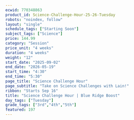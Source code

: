 ```yaml
---
ecwid: 770348863
product_id: Science-Challenge-Hour-25-26-Tuesday
robots: "noindex, follow"
layout: "single"
schedule_tags: ["Starting Soon"]
subject_tags: ["Science"]
price: 144.99
category: "Session"
price_unit: "4 weeks"
duration: "4 weeks"
weight: "12"
start_date: "2025-09-02"
end_date: "2026-05-19"
start_time: "4:30"
end_time: "5:30"
page_title: "Science Challenge Hour"
page_subtitle: "Take on Science Challenges with Lain!"
ribbon: "Starts Sep 16"
title: "Science Challenge Hour | Blue Ridge Boost"
day_tags: ["Tuesday"]
grade_tags: ["3rd","4th","5th"]
featured: 197
---
```


